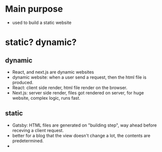 # Main purpose
- used to build a static website

# static? dynamic?
## dynamic
- React, and next.js are dynamic websites
- dynamic website: when a user send a request, then the html file is produced.
- React: client side render, html file render on the browser.
- Next.js: server side render, files got rendered on server, for huge website, complex logic, runs fast.

## static
- Gatsby: HTML files are generated on "building step", way ahead before receving a client request.
- better for a blog that the view doesn't change a lot, the contents are predetermined.
- 
